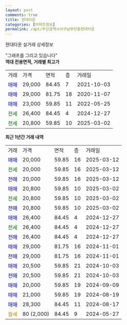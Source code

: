 ```yaml
---
layout: post
comments: true
title: 현대타운
categories: [아파트정보]
permalink: /apt/부산광역시서구남부민동현대타운
---
```


현대타운 실거래 상세정보

<script type="text/javascript">
  google.charts.load('current', {'packages':['line', 'corechart']});
  google.charts.setOnLoadCallback(drawChart);

  function drawChart() {
    var data = new google.visualization.DataTable();
    data.addColumn('date', '거래일');
    data.addColumn('number', "매매");
    data.addColumn('number', "전세");
    data.addColumn('number', "전매");

    data.addRows([[new Date(Date.parse("2025-03-12")), 20000, null, null], [new Date(Date.parse("2025-03-12")), null, 20000, null], [new Date(Date.parse("2025-03-12")), null, null, 20000], [new Date(Date.parse("2025-03-02")), 20800, null, null], [new Date(Date.parse("2025-03-02")), null, 20800, null], [new Date(Date.parse("2025-03-02")), null, null, 20800], [new Date(Date.parse("2024-12-27")), 26400, null, null], [new Date(Date.parse("2024-12-27")), null, 26400, null], [new Date(Date.parse("2024-12-27")), null, null, 26400], [new Date(Date.parse("2024-11-01")), 29000, null, null], [new Date(Date.parse("2024-11-01")), null, null, 29000], [new Date(Date.parse("2024-10-03")), 20500, null, null], [new Date(Date.parse("2024-10-03")), null, null, 20500], [new Date(Date.parse("2024-09-09")), 20000, null, null], [new Date(Date.parse("2024-08-19")), 21000, null, null], [new Date(Date.parse("2024-08-17")), 28300, null, null], [new Date(Date.parse("2024-05-27")), null, null, null]]);

    var options = {
      hAxis: {
        format: 'yyyy/MM/dd'
      },    
      lineWidth: 0,
      pointsVisible: true,    
      title: '최근 1년간 유형별 실거래가 분포',
      legend: { position: 'bottom' }
    };

    var formatter = new google.visualization.NumberFormat({pattern:'###,###'} );
    formatter.format(data, 1);
    formatter.format(data, 2);
    
    setTimeout(function() {
        var chart = new google.visualization.LineChart(document.getElementById('columnchart_material'));
        chart.draw(data, (options));
        document.getElementById('loading').style.display = 'none';
    }, 200);
  }
</script>


<div id="loading" style="z-index:20; display: block; margin-left: 0px">"그래프를 그리고 있습니다"</div>
<div id="columnchart_material" style="width: 95%; margin-left: 0px; display: block"></div>
<!-- contents start -->
<b>역대 전용면적, 거래별 최고가</b>
<table class="sortable">
    <tr>
      <td>거래</td>
      <td>가격</td>
      <td>면적</td>
      <td>층</td>
      <td>거래일</td>
    </tr>
        <tr>
          <td><a style="color: blue">매매</a></td>
          <td>29,000</td>
          <td>84.45</td>
          <td>7</td>
          <td>2021-10-03</td>
        </tr>            <tr>
          <td><a style="color: blue">매매</a></td>
          <td>29,000</td>
          <td>81.75</td>
          <td>18</td>
          <td>2020-11-07</td>
        </tr>            <tr>
          <td><a style="color: blue">매매</a></td>
          <td>23,000</td>
          <td>59.85</td>
          <td>11</td>
          <td>2022-05-25</td>
        </tr>        
        <tr>
              <td><a style="color: darkgreen">전세</a></td>
              <td>26,400</td>
              <td>84.45</td>
              <td>4</td>
              <td>2024-12-27</td>
            </tr>            <tr>
              <td><a style="color: darkgreen">전세</a></td>
              <td>20,800</td>
              <td>59.85</td>
              <td>10</td>
              <td>2025-03-02</td>
            </tr>        
    
</table>

<b>최근 1년간 거래 내역</b>

<table class="sortable">
    <tr>
      <td>거래</td>
      <td>가격</td>
      <td>면적</td>
      <td>층</td>
      <td>거래일</td>
    </tr>
    <tr>
      <td><a style="color: blue">매매</a></td>
      <td>20,000</td>
      <td>59.85</td>
      <td>16</td>
      <td>2025-03-12</td>
    </tr>          <tr>
      <td><a style="color: darkgreen">전세</a></td>
      <td>20,000</td>
      <td>59.85</td>
      <td>16</td>
      <td>2025-03-12</td>
    </tr>          <tr>
      <td><a style="color: darkblue">전매</a></td>
      <td>20,000</td>
      <td>59.85</td>
      <td>16</td>
      <td>2025-03-12</td>
    </tr>          <tr>
      <td><a style="color: blue">매매</a></td>
      <td>20,800</td>
      <td>59.85</td>
      <td>10</td>
      <td>2025-03-02</td>
    </tr>          <tr>
      <td><a style="color: darkgreen">전세</a></td>
      <td>20,800</td>
      <td>59.85</td>
      <td>10</td>
      <td>2025-03-02</td>
    </tr>          <tr>
      <td><a style="color: darkblue">전매</a></td>
      <td>20,800</td>
      <td>59.85</td>
      <td>10</td>
      <td>2025-03-02</td>
    </tr>          <tr>
      <td><a style="color: blue">매매</a></td>
      <td>26,400</td>
      <td>84.45</td>
      <td>4</td>
      <td>2024-12-27</td>
    </tr>          <tr>
      <td><a style="color: darkgreen">전세</a></td>
      <td>26,400</td>
      <td>84.45</td>
      <td>4</td>
      <td>2024-12-27</td>
    </tr>          <tr>
      <td><a style="color: darkblue">전매</a></td>
      <td>26,400</td>
      <td>84.45</td>
      <td>4</td>
      <td>2024-12-27</td>
    </tr>          <tr>
      <td><a style="color: blue">매매</a></td>
      <td>29,000</td>
      <td>81.75</td>
      <td>16</td>
      <td>2024-11-01</td>
    </tr>          <tr>
      <td><a style="color: darkblue">전매</a></td>
      <td>29,000</td>
      <td>81.75</td>
      <td>16</td>
      <td>2024-11-01</td>
    </tr>          <tr>
      <td><a style="color: blue">매매</a></td>
      <td>20,500</td>
      <td>59.85</td>
      <td>21</td>
      <td>2024-10-03</td>
    </tr>          <tr>
      <td><a style="color: darkblue">전매</a></td>
      <td>20,500</td>
      <td>59.85</td>
      <td>21</td>
      <td>2024-10-03</td>
    </tr>          <tr>
      <td><a style="color: blue">매매</a></td>
      <td>20,000</td>
      <td>59.85</td>
      <td>19</td>
      <td>2024-09-09</td>
    </tr>          <tr>
      <td><a style="color: blue">매매</a></td>
      <td>21,000</td>
      <td>59.85</td>
      <td>19</td>
      <td>2024-08-19</td>
    </tr>          <tr>
      <td><a style="color: blue">매매</a></td>
      <td>28,300</td>
      <td>84.45</td>
      <td>11</td>
      <td>2024-08-17</td>
    </tr>          <tr>
      <td><a style="color: darkgoldenrod">월세</a></td>
      <td>80 (2,000)</td>
      <td>84.45</td>
      <td>9</td>
      <td>2024-05-27</td>
    </tr>      </table>
<!-- contents end -->    

